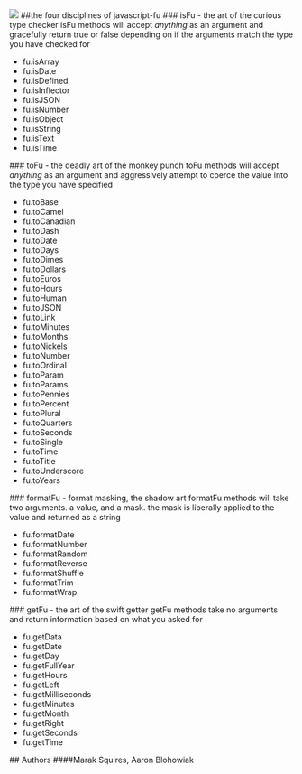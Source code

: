 <img src = "http://imgur.com/32UFx.jpg" border = "0">
##the four disciplines of javascript-fu
### isFu - the art of the curious type checker
isFu methods will accept <em>anything</em> as an argument and gracefully return true or false depending on if the arguments match the type you have checked for
<ul><li>fu.isArray</li><li>fu.isDate</li><li>fu.isDefined</li><li>fu.isInflector</li><li>fu.isJSON</li><li>fu.isNumber</li><li>fu.isObject</li><li>fu.isString</li><li>fu.isText</li><li>fu.isTime</li></ul>
### toFu - the deadly art of the monkey punch
toFu methods will accept <em>anything</em> as an argument and aggressively attempt to coerce the value into the type you have specified 
<ul><li>fu.toBase</li><li>fu.toCamel</li><li>fu.toCanadian</li><li>fu.toDash</li><li>fu.toDate</li><li>fu.toDays</li><li>fu.toDimes</li><li>fu.toDollars</li><li>fu.toEuros</li><li>fu.toHours</li><li>fu.toHuman</li><li>fu.toJSON</li><li>fu.toLink</li><li>fu.toMinutes</li><li>fu.toMonths</li><li>fu.toNickels</li><li>fu.toNumber</li><li>fu.toOrdinal</li><li>fu.toParam</li><li>fu.toParams</li><li>fu.toPennies</li><li>fu.toPercent</li><li>fu.toPlural</li><li>fu.toQuarters</li><li>fu.toSeconds</li><li>fu.toSingle</li><li>fu.toTime</li><li>fu.toTitle</li><li>fu.toUnderscore</li><li>fu.toYears</li></ul>
### formatFu - format masking, the shadow art
formatFu methods will take two arguments. a value, and a mask. the mask is liberally applied to the value and returned as a string
<ul><li>fu.formatDate</li><li>fu.formatNumber</li><li>fu.formatRandom</li><li>fu.formatReverse</li><li>fu.formatShuffle</li><li>fu.formatTrim</li><li>fu.formatWrap</li></ul>
### getFu - the art of the swift getter
getFu methods take no arguments and return information based on what you asked for
<ul><li>fu.getData</li><li>fu.getDate</li><li>fu.getDay</li><li>fu.getFullYear</li><li>fu.getHours</li><li>fu.getLeft</li><li>fu.getMilliseconds</li><li>fu.getMinutes</li><li>fu.getMonth</li><li>fu.getRight</li><li>fu.getSeconds</li><li>fu.getTime</li></ul>
## Authors
####Marak Squires, Aaron Blohowiak